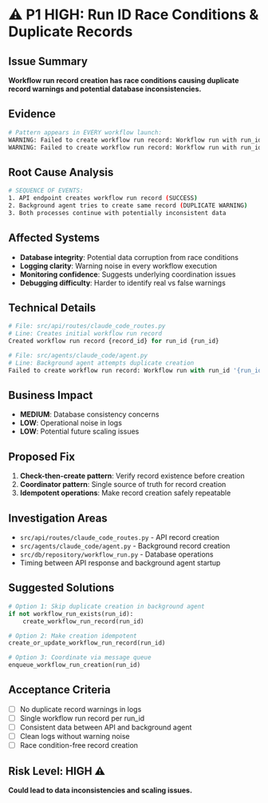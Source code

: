 # ⚠️ P1 HIGH: Run ID Race Conditions & Duplicate Records

## Issue Summary
**Workflow run record creation has race conditions causing duplicate record warnings and potential database inconsistencies.**

## Evidence
```bash
# Pattern appears in EVERY workflow launch:
WARNING: Failed to create workflow run record: Workflow run with run_id 'cd2ad1be-d1ca-4114-b2b5-37c584abca72' already exists
WARNING: Failed to create workflow run record: Workflow run with run_id '2dd481d7-818e-42a9-b296-e112daca8dcd' already exists
```

## Root Cause Analysis
```bash
# SEQUENCE OF EVENTS:
1. API endpoint creates workflow run record (SUCCESS)
2. Background agent tries to create same record (DUPLICATE WARNING)
3. Both processes continue with potentially inconsistent data
```

## Affected Systems
- **Database integrity**: Potential data corruption from race conditions
- **Logging clarity**: Warning noise in every workflow execution  
- **Monitoring confidence**: Suggests underlying coordination issues
- **Debugging difficulty**: Harder to identify real vs false warnings

## Technical Details
```python
# File: src/api/routes/claude_code_routes.py
# Line: Creates initial workflow run record
Created workflow run record {record_id} for run_id {run_id}

# File: src/agents/claude_code/agent.py  
# Line: Background agent attempts duplicate creation
Failed to create workflow run record: Workflow run with run_id '{run_id}' already exists
```

## Business Impact
- **MEDIUM**: Database consistency concerns
- **LOW**: Operational noise in logs
- **LOW**: Potential future scaling issues

## Proposed Fix
1. **Check-then-create pattern**: Verify record existence before creation
2. **Coordinator pattern**: Single source of truth for record creation
3. **Idempotent operations**: Make record creation safely repeatable

## Investigation Areas
- `src/api/routes/claude_code_routes.py` - API record creation
- `src/agents/claude_code/agent.py` - Background record creation
- `src/db/repository/workflow_run.py` - Database operations
- Timing between API response and background agent startup

## Suggested Solutions
```python
# Option 1: Skip duplicate creation in background agent
if not workflow_run_exists(run_id):
    create_workflow_run_record(run_id)

# Option 2: Make creation idempotent  
create_or_update_workflow_run_record(run_id)

# Option 3: Coordinate via message queue
enqueue_workflow_run_creation(run_id)
```

## Acceptance Criteria
- [ ] No duplicate record warnings in logs
- [ ] Single workflow run record per run_id
- [ ] Consistent data between API and background agent
- [ ] Clean logs without warning noise
- [ ] Race condition-free record creation

## Risk Level: HIGH ⚠️
**Could lead to data inconsistencies and scaling issues.**